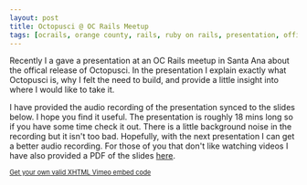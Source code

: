 ```yaml
---
layout: post
title: Octopusci @ OC Rails Meetup
tags: [ocrails, orange county, rails, ruby on rails, presentation, official release]
---
```


Recently I a gave a presentation at an OC Rails meetup in Santa Ana about the offical release
of Octopusci. In the presentation I explain exactly what Octopusci is, why I felt the need to
build, and provide a little insight into where I would like to take it.

I have provided the audio recording of the presentation synced to the slides below. I hope you
find it useful. The presentation is roughly 18 mins long so if you have some time check it out.
There is a little background noise in the recording but it isn't too bad. Hopefully, with the
next presentation I can get a better audio recording. For those of you that don't like watching
videos I have also provided a PDF of the slides [here](/files/official_release_presentation.pdf).

<object type="application/x-shockwave-flash" style="width:600px; height:340px;" data="http://vimeo.com/moogaloop.swf?clip_id=33183127&amp;server=vimeo.com&amp;show_title=0&amp;show_byline=0&amp;show_portrait=0&amp;color=ff9933&amp;fullscreen=1" allowfullscreen="true" allowscriptaccess="always">
<param name="movie" value="http://vimeo.com/moogaloop.swf?clip_id=33183127&amp;server=vimeo.com&amp;show_title=0&amp;show_byline=0&amp;show_portrait=0&amp;color=ff9933&amp;fullscreen=1" allowfullscreen="true" allowscriptaccess="always" />
</object><div style="font-size: 0.8em"><a href="http://www.tools4noobs.com/online_tools/vimeo_xhtml/">Get your own valid XHTML Vimeo embed code</a></div>
